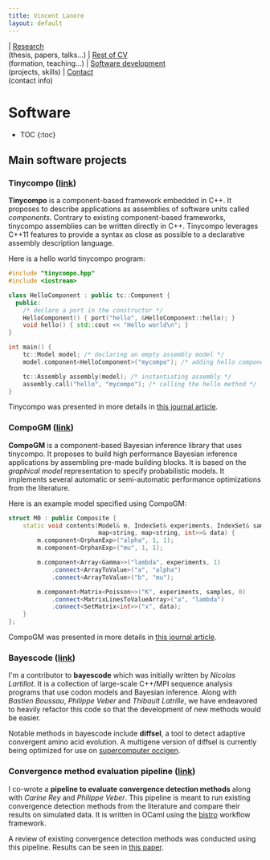 ```yaml
---
title: Vincent Lanore
layout: default
---
```


| [Research](index.html)<br/>(thesis, papers, talks...) | [Rest of CV](cv.html)<br/>(formation, teaching...) | [Software development](soft.html)<br/>(projects, skills) | [Contact](contact.html)<br/>(contact info)

# Software
* TOC
{:toc}

## Main software projects

### Tinycompo ([link](https://github.com/vlanore/tinycompo))

**Tinycompo** is a component-based framework embedded in C++. It proposes to describe applications as assemblies of software units called *components*.
Contrary to existing component-based frameworks, tinycompo assemblies can be written directly in C++.
Tinycompo leverages C++11 features to provide a syntax as close as possible to a declarative assembly description language.

Here is a hello world tinycompo program:
```c++
#include "tinycompo.hpp"
#include <iostream>

class HelloComponent : public tc::Component {
  public:
    /* declare a port in the constructor */
    HelloComponent() { port("hello", &HelloComponent::hello); } 
    void hello() { std::cout << "Hello world\n"; }
}

int main() {
    tc::Model model; /* declaring an empty assembly model */
    model.component<HelloComponent>("mycompo"); /* adding hello component */

    tc::Assembly assembly(model); /* instantiating assembly */
    assembly.call("hello", "mycompo"); /* calling the hello method */
}
```

Tinycompo was presented in more details in [this journal article](files/cise.pdf).

### CompoGM ([link](https://github.com/vlanore/compoGM))

**CompoGM** is a component-based Bayesian inference library that uses tinycompo.
It proposes to build high performance Bayesian inference applications by assembling pre-made building blocks.
It is based on the *graphical model* representation to specify probabilistic models.
It implements several automatic or semi-automatic performance optimizations from the literature.

Here is an example model specified using CompoGM:

```c++
struct M0 : public Composite {
    static void contents(Model& m, IndexSet& experiments, IndexSet& samples,
                         map<string, map<string, int>>& data) {
        m.component<OrphanExp>("alpha", 1, 1);
        m.component<OrphanExp>("mu", 1, 1);

        m.component<Array<Gamma>>("lambda", experiments, 1)
            .connect<ArrayToValue>("a", "alpha")
            .connect<ArrayToValue>("b", "mu");

        m.component<Matrix<Poisson>>("K", experiments, samples, 0)
            .connect<MatrixLinesToValueArray>("a", "lambda")
            .connect<SetMatrix<int>>("x", data);
    }
};
```

CompoGM was presented in more details in [this journal article](files/cise.pdf).

### Bayescode ([link](https://github.com/bayesiancook/bayescode))

I'm a contributor to **bayescode** which was initially written by *Nicolas Lartillot*.
It is a collection of large-scale C++/MPI sequence analysis programs that use codon models and Bayesian inference.
Along with *Bastien Boussau*, *Philippe Veber* and *Thibault Latrille*, we have endeavored to heavily refactor this code so that the development of new methods would be easier.

Notable methods in bayescode include **diffsel**, a tool to detect adaptive convergent amino acid evolution.
A multigene version of diffsel is currently being optimized for use on [supercomputer occigen](https://www.cines.fr/calcul/materiels/occigen/).

### Convergence method evaluation pipeline ([link](https://gitlab.in2p3.fr/pveber/reviewphiltrans))

I co-wrote a **pipeline to evaluate convergence detection methods** along with *Carine Rey* and *Philippe Veber*.
This pipeline is meant to run existing convergence detection methods from the literature and compare their results on simulated data.
It is written in OCaml using the [bistro](https://github.com/pveber/bistro) workflow framework.

A review of existing convergence detection methods was conducted using this pipeline. Results can be seen in [this paper](https://www.biorxiv.org/content/early/2019/01/07/513010).
